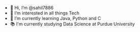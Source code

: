 - 👋 Hi, I’m @sahil7886
- 👀 I’m interested in all things Tech 
- 🌱 I’m currently learning Java, Python and C
- 📚 I'm currently studying Data Science at Purdue University

<!---
sahil7886/sahil7886 is a ✨ special ✨ repository because its `README.md` (this file) appears on your GitHub profile.
You can click the Preview link to take a look at your changes.
--->
